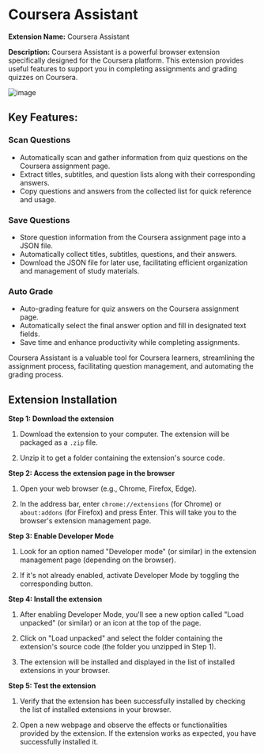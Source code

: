 # Coursera Assistant

**Extension Name:** Coursera Assistant

**Description:** Coursera Assistant is a powerful browser extension specifically designed for the Coursera platform. This extension provides useful features to support you in completing assignments and grading quizzes on Coursera.

![image](https://github.com/entyd1004/chrome-extension-coursera-assistant/assets/76547160/24691590-ab82-440d-87bb-4842bec0a041)



## Key Features:

### Scan Questions

- Automatically scan and gather information from quiz questions on the Coursera assignment page.
- Extract titles, subtitles, and question lists along with their corresponding answers.
- Copy questions and answers from the collected list for quick reference and usage.

### Save Questions

- Store question information from the Coursera assignment page into a JSON file.
- Automatically collect titles, subtitles, questions, and their answers.
- Download the JSON file for later use, facilitating efficient organization and management of study materials.

### Auto Grade

- Auto-grading feature for quiz answers on the Coursera assignment page.
- Automatically select the final answer option and fill in designated text fields.
- Save time and enhance productivity while completing assignments.

Coursera Assistant is a valuable tool for Coursera learners, streamlining the assignment process, facilitating question management, and automating the grading process.

## Extension Installation

**Step 1: Download the extension**

1. Download the extension to your computer. The extension will be packaged as a `.zip` file.

2. Unzip it to get a folder containing the extension's source code.

**Step 2: Access the extension page in the browser**

1. Open your web browser (e.g., Chrome, Firefox, Edge).

2. In the address bar, enter `chrome://extensions` (for Chrome) or `about:addons` (for Firefox) and press Enter. This will take you to the browser's extension management page.

**Step 3: Enable Developer Mode**

1. Look for an option named "Developer mode" (or similar) in the extension management page (depending on the browser).

2. If it's not already enabled, activate Developer Mode by toggling the corresponding button.

**Step 4: Install the extension**

1. After enabling Developer Mode, you'll see a new option called "Load unpacked" (or similar) or an icon at the top of the page.

2. Click on "Load unpacked" and select the folder containing the extension's source code (the folder you unzipped in Step 1).

3. The extension will be installed and displayed in the list of installed extensions in your browser.

**Step 5: Test the extension**

1. Verify that the extension has been successfully installed by checking the list of installed extensions in your browser.

2. Open a new webpage and observe the effects or functionalities provided by the extension. If the extension works as expected, you have successfully installed it.


